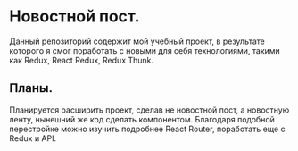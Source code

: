 # Новостной пост.

Данный репозиторий содержит мой учебный проект, в результате которого я смог поработать с новыми для себя технологиями, такими как Redux, React Redux, Redux Thunk. 

## Планы. 

Планируется расширить проект, сделав не новостной пост, а новостную ленту, нынешний же код сделать компонентом. Благодаря подобной перестройке можно изучить подробнее React Router, поработать еще с Redux и API. 
